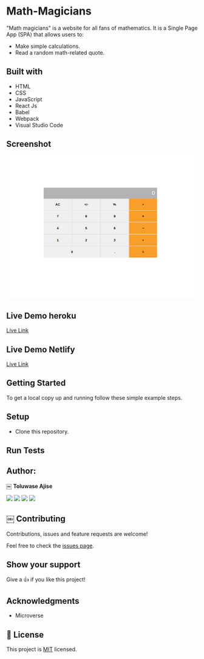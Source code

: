 # Math-Magicians

"Math magicians" is a website for all fans of mathematics. It is a Single Page App (SPA) that allows users to:
- Make simple calculations.
- Read a random math-related quote.

## Built with

- HTML
- CSS
- JavaScript
- React Js
- Babel
- Webpack
- Visual Studio Code

## Screenshot
![Screenshot](./img/ui.png)

## Live Demo heroku

[Live Link](https://math-magicians-deployment.herokuapp.com/)


## Live Demo Netlify

[Live Link](https://angry-golick-34dffb.netlify.app/)

## Getting Started

To get a local copy up and running follow these simple example steps.

## Setup

- Clone this repository. 

## Run Tests

## Author:

￼ **Toluwase Ajise**

[<code><img height="26" src="https://upload.wikimedia.org/wikipedia/commons/9/91/Octicons-mark-github.svg"></code>](https://github.com/whoistolu)
[<code><img height="26" src="https://upload.wikimedia.org/wikipedia/sco/thumb/9/9f/Twitter_bird_logo_2012.svg/1200px-Twitter_bird_logo_2012.svg.png"></code>](https://twitter.com/Littletolu)
[<code><img height="26" src="https://upload.wikimedia.org/wikipedia/commons/thumb/c/c9/Linkedin.svg/1200px-Linkedin.svg.png"></code>](https://www.linkedin.com/in/toluwase-ajise-9b40411b2/)
<a href="digittolu25@gmail.com?subject=Hello Tolu!"><img height="26" src="https://cdn.worldvectorlogo.com/logos/official-gmail-icon-2020-.svg"></a>

## ￼ Contributing

Contributions, issues and feature requests are welcome!

Feel free to check the [issues page]().

## Show your support

Give a 👍 if you like this project!

## Acknowledgments

- Microverse

## 📝 License

This project is [MIT](./LICENSE.md) licensed.